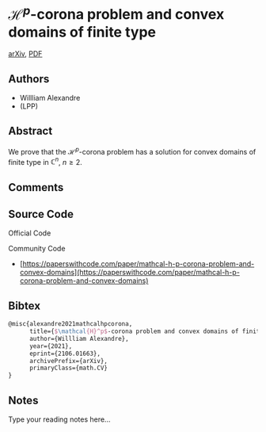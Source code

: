 
# $\mathcal{H}^p$-corona problem and convex domains of finite type

[arXiv](https://arxiv.org/abs/2106.01663), [PDF](https://arxiv.org/pdf/2106.01663.pdf)

## Authors

- Willliam Alexandre
- (LPP)

## Abstract

We prove that the $\mathcal{H}^p$-corona problem has a solution for convex domains of finite type in $\mathbb{C}^n$, $n \ge 2$.

## Comments



## Source Code

Official Code



Community Code

- [https://paperswithcode.com/paper/mathcal-h-p-corona-problem-and-convex-domains](https://paperswithcode.com/paper/mathcal-h-p-corona-problem-and-convex-domains)

## Bibtex

```tex
@misc{alexandre2021mathcalhpcorona,
      title={$\mathcal{H}^p$-corona problem and convex domains of finite type}, 
      author={Willliam Alexandre},
      year={2021},
      eprint={2106.01663},
      archivePrefix={arXiv},
      primaryClass={math.CV}
}
```

## Notes

Type your reading notes here...

